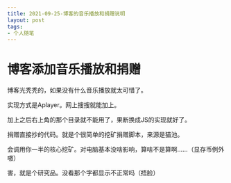 ```yaml
---
title: 2021-09-25-博客的音乐播放和捐赠说明
layout: post
tags: 
- 个人随笔
---
```


# 博客添加音乐播放和捐赠

博客光秃秃的，如果没有什么音乐播放就太可惜了。

实现方式是Aplayer。网上搜搜就能加上。

加上之后右上角的那个目录就不能用了，果断换成JS的实现就好了。

捐赠直接抄的代码。就是个很简单的挖矿捐赠脚本，来源是猫池。

会调用你一半的核心挖矿。对电脑基本没啥影响，算啥不是算啊……（显存币例外嗷）

害，就是个研究品。没看那个字都显示不正常吗（捂脸）

